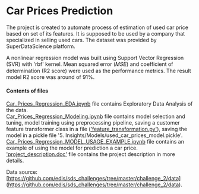 # Car Prices Prediction

The project is created to automate process of estimation of used car price based on set of its features.  It is supposed to be used by a company that specialized in selling used cars. The dataset was provided by SuperDataScience platform.  

A nonlinear regression model was built using Support Vector Regression (SVR) with 'rbf' kernel. Mean squared error (𝑀𝑆𝐸) and coefficient of determination (R2 score) were used as the performance metrics. The result model R2 score was around of 91%.  

#### Contents of files

[Car_Prices_Regression_EDA.ipynb](Car_Prices_Regression_EDA_v5.ipynb) file contains Exploratory Data Analysis of the data.  
[Car_Prices_Regression_Modeling.ipynb](Car_Prices_Regression_Modeling_v6.ipynb) file contains model selection and tuning, model training using preprocessing pipeline, saving a customer feature transformer class in a file (['feature_transformation.py'](feature_transformation.py)), saving the model in a pickle file '5. Insights/Models/used_car_prices_model.pickle'.  
[Car_Prices_Regression_MODEL_USAGE_EXAMPLE.ipynb](Car_Prices_Regression_MODEL_USAGE_EXAMPLE.ipynb) file contains an example of using the model for prediction a car price.  
['project_description.doc'](project_description.doc) file contains the project description in more details.






Data source: [https://github.com/edis/sds_challenges/tree/master/challenge_2/data]
(https://github.com/edis/sds_challenges/tree/master/challenge_2/data).
